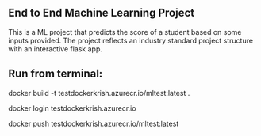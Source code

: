 ## End to End Machine Learning Project
This is a ML project that predicts the score of a student based on some inputs provided.
The project reflects an industry standard project structure with an interactive flask app.


## Run from terminal:

docker build -t testdockerkrish.azurecr.io/mltest:latest .

docker login testdockerkrish.azurecr.io

docker push testdockerkrish.azurecr.io/mltest:latest
